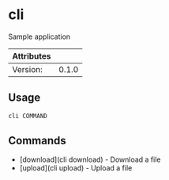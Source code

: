 # cli

Sample application

| Attributes       | &nbsp;
|------------------|-------------
| Version:         | 0.1.0

## Usage

```bash
cli COMMAND
```

## Commands

- [download](cli download) - Download a file
- [upload](cli upload) - Upload a file


